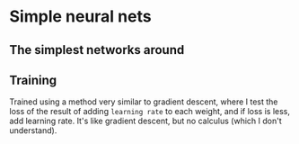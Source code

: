 # Simple neural nets
## The simplest networks around
## Training
Trained using a method very similar to gradient descent, where I test the loss of the result of adding  `learning rate` to each weight, and if loss is less, add learning rate.
It's like gradient descent, but no calculus (which I don't understand).